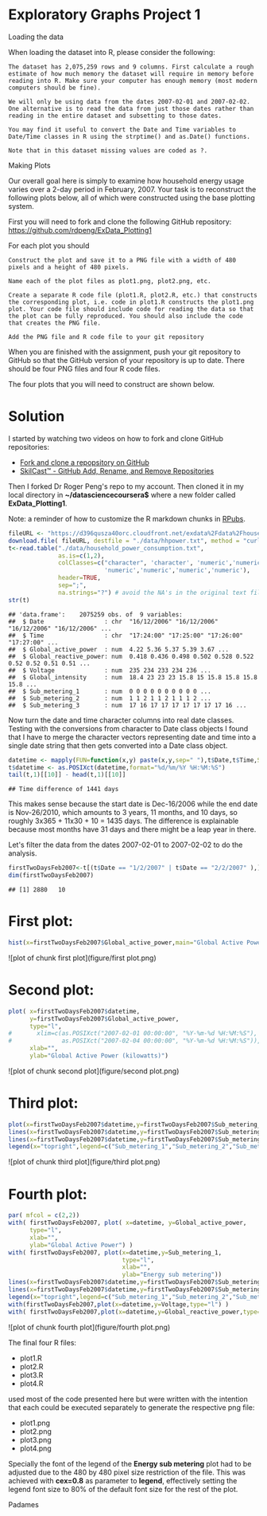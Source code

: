 Exploratory Graphs Project 1
========================================================

Loading the data

When loading the dataset into R, please consider the following:

    The dataset has 2,075,259 rows and 9 columns. First calculate a rough estimate of how much memory the dataset will require in memory before reading into R. Make sure your computer has enough memory (most modern computers should be fine).

    We will only be using data from the dates 2007-02-01 and 2007-02-02. One alternative is to read the data from just those dates rather than reading in the entire dataset and subsetting to those dates.

    You may find it useful to convert the Date and Time variables to Date/Time classes in R using the strptime() and as.Date() functions.

    Note that in this dataset missing values are coded as ?.

Making Plots

Our overall goal here is simply to examine how household energy usage varies over a 2-day period in February, 2007. Your task is to reconstruct the following plots below, all of which were constructed using the base plotting system.

First you will need to fork and clone the following GitHub repository: https://github.com/rdpeng/ExData_Plotting1

For each plot you should

    Construct the plot and save it to a PNG file with a width of 480 pixels and a height of 480 pixels.

    Name each of the plot files as plot1.png, plot2.png, etc.

    Create a separate R code file (plot1.R, plot2.R, etc.) that constructs the corresponding plot, i.e. code in plot1.R constructs the plot1.png plot. Your code file should include code for reading the data so that the plot can be fully reproduced. You should also include the code that creates the PNG file.

    Add the PNG file and R code file to your git repository

When you are finished with the assignment, push your git repository to GitHub so that the GitHub version of your repository is up to date. There should be four PNG files and four R code files.

The four plots that you will need to construct are shown below. 


Solution
========================================================

I started by watching two videos on how to 
fork and clone GitHub repositories:

- [Fork and clone a repopsitory on GitHub](https://www.youtube.com/watch?v=CQn4DxFMUv8)
- [SkilCast™ - GitHub Add, Rename, and Remove Repositories](https://www.youtube.com/watch?v=yM0sbCa0X6Q)

Then I forked Dr Roger Peng's repo to my account. Then cloned it in my local
directory in **~/datasciencecoursera$** where a new folder called **ExData_Plotting1**.

Note: a reminder of how to customize the R markdown chunks in [RPubs](http://rpubs.com/gallery/options).



```r
fileURL <- "https://d396qusza40orc.cloudfront.net/exdata%2Fdata%2Fhousehold_power_consumption.zip"
download.file( fileURL, destfile = "./data/hhpower.txt", method = "curl")
t<-read.table("./data/household_power_consumption.txt", 
              as.is=c(1,2), 
              colClasses=c("character", 'character', 'numeric','numeric','numeric',
                           'numeric','numeric','numeric','numeric'), 
              header=TRUE,
              sep=";",
              na.strings="?") # avoid the NA's in the original text file as per instructions
str(t)
```

```
## 'data.frame':	2075259 obs. of  9 variables:
##  $ Date                 : chr  "16/12/2006" "16/12/2006" "16/12/2006" "16/12/2006" ...
##  $ Time                 : chr  "17:24:00" "17:25:00" "17:26:00" "17:27:00" ...
##  $ Global_active_power  : num  4.22 5.36 5.37 5.39 3.67 ...
##  $ Global_reactive_power: num  0.418 0.436 0.498 0.502 0.528 0.522 0.52 0.52 0.51 0.51 ...
##  $ Voltage              : num  235 234 233 234 236 ...
##  $ Global_intensity     : num  18.4 23 23 23 15.8 15 15.8 15.8 15.8 15.8 ...
##  $ Sub_metering_1       : num  0 0 0 0 0 0 0 0 0 0 ...
##  $ Sub_metering_2       : num  1 1 2 1 1 2 1 1 1 2 ...
##  $ Sub_metering_3       : num  17 16 17 17 17 17 17 17 17 16 ...
```

Now turn the date and time character columns into real date classes. Testing with the 
conversions from character to Date class objects I found that
I have to merge the character vectors representing date and time into a single date
string that then gets converted into a Date class object.


```r
datetime <- mapply(FUN=function(x,y) paste(x,y,sep=" "),t$Date,t$Time,SIMPLIFY = TRUE,USE.NAMES=FALSE)
t$datetime <- as.POSIXct(datetime,format="%d/%m/%Y %H:%M:%S")
tail(t,1)[[10]] - head(t,1)[[10]]
```

```
## Time difference of 1441 days
```
This makes sense because the start date is Dec-16/2006 while
the end date is Nov-26/2010, which amounts to
3 years, 11 months, and 10 days, so roughly 3x365 + 11x30 + 10 = 1435 days.
The difference is explainable because most months have 31 days and there might be a leap year in there.


Let's filter the data from the dates 2007-02-01 to 2007-02-02 to do the analysis.


```r
firstTwoDaysFeb2007<-t[(t$Date == "1/2/2007" | t$Date == "2/2/2007" ),]
dim(firstTwoDaysFeb2007)
```

```
## [1] 2880   10
```

# First plot:

```r
hist(x=firstTwoDaysFeb2007$Global_active_power,main="Global Active Power",xlab="Global Active Power (kilowatts)",col="red")
```

![plot of chunk first plot](figure/first plot.png) 

# Second plot:


```r
plot( x=firstTwoDaysFeb2007$datetime,
      y=firstTwoDaysFeb2007$Global_active_power,
      type="l",
#       xlim=c(as.POSIXct("2007-02-01 00:00:00", "%Y-%m-%d %H:%M:%S"), 
#              as.POSIXct("2007-02-04 00:00:00", "%Y-%m-%d %H:%M:%S")), # not necessary
      xlab="",
      ylab="Global Active Power (kilowatts)")
```

![plot of chunk second plot](figure/second plot.png) 


# Third plot:


```r
plot(x=firstTwoDaysFeb2007$datetime,y=firstTwoDaysFeb2007$Sub_metering_1,type="l",col="black",xlab="",ylab="Energy sub metering")
lines(x=firstTwoDaysFeb2007$datetime,y=firstTwoDaysFeb2007$Sub_metering_2,type="l",col="red")
lines(x=firstTwoDaysFeb2007$datetime,y=firstTwoDaysFeb2007$Sub_metering_3,type="l",col="blue")
legend(x="topright",legend=c("Sub_metering_1","Sub_metering_2","Sub_metering_3"),lty=1, col=c("black","red","blue"))
```

![plot of chunk third plot](figure/third plot.png) 

# Fourth plot:


```r
par( mfcol = c(2,2))
with( firstTwoDaysFeb2007, plot( x=datetime, y=Global_active_power,
      type="l",
      xlab="",
      ylab="Global Active Power") )
with( firstTwoDaysFeb2007, plot(x=datetime,y=Sub_metering_1,
                                type="l",
                                xlab="",
                                ylab="Energy sub metering"))
lines(x=firstTwoDaysFeb2007$datetime,y=firstTwoDaysFeb2007$Sub_metering_2,type="l",col="red")
lines(x=firstTwoDaysFeb2007$datetime,y=firstTwoDaysFeb2007$Sub_metering_3,type="l",col="blue")
legend(x="topright",legend=c("Sub_metering_1","Sub_metering_2","Sub_metering_3"),bty="n",lty=1, col=c("black","red","blue"))
with(firstTwoDaysFeb2007,plot(x=datetime,y=Voltage,type="l") )
with( firstTwoDaysFeb2007,plot(x=datetime,y=Global_reactive_power,type="l"))
```

![plot of chunk fourth plot](figure/fourth plot.png) 

The final four R files:

* plot1.R
* plot2.R
* plot3.R
* plot4.R

used most of the code presented here but 
were written with the intention that each could be executed
separately to generate the respective png file:

* plot1.png
* plot2.png
* plot3.png
* plot4.png

Specially the font of the legend of the **Energy sub metering** plot had
to be adjusted due to the 480 by 480 pixel size restriction of the file. 
This was achieved with **cex=0.8** as parameter to **legend**, effectively
setting the legend font size to 80% of the default font size for the rest of the plot.

Padames
